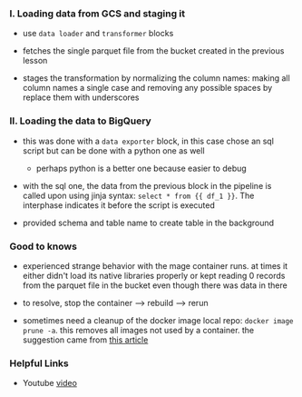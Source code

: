 ### I. Loading data from GCS and staging it 

- use `data loader` and `transformer` blocks 

- fetches the single parquet file from the bucket created in the previous lesson 

- stages the transformation by normalizing the column names: making all column names a single case and removing any possible spaces by replace them with underscores 

### II. Loading the data to BigQuery 

- this was done with a `data exporter` block, in this case chose an sql script but can be done with a python one as well 

    * perhaps python is a better one because easier to debug 

- with the sql one, the data from the previous block in the pipeline is called upon using jinja syntax: `select * from {{ df_1 }}`. The interphase indicates it before the script is executed

- provided schema and table name to create table in the background 

### Good to knows

- experienced strange behavior with the mage container runs. at times it either didn't load its native libraries properly or kept reading 0 records from the parquet file in the bucket even though there was data in there 

- to resolve, stop the container --> rebuild --> rerun 

- sometimes need a cleanup of the docker image local repo: `docker image prune -a`. this removes all images not used by a container. the suggestion came from [this article](https://www.baeldung.com/ops/docker-remove-dangling-unused-images)


### Helpful Links

* Youtube [video](https://www.youtube.com/watch?v=JKp_uzM-XsM&t=1s)